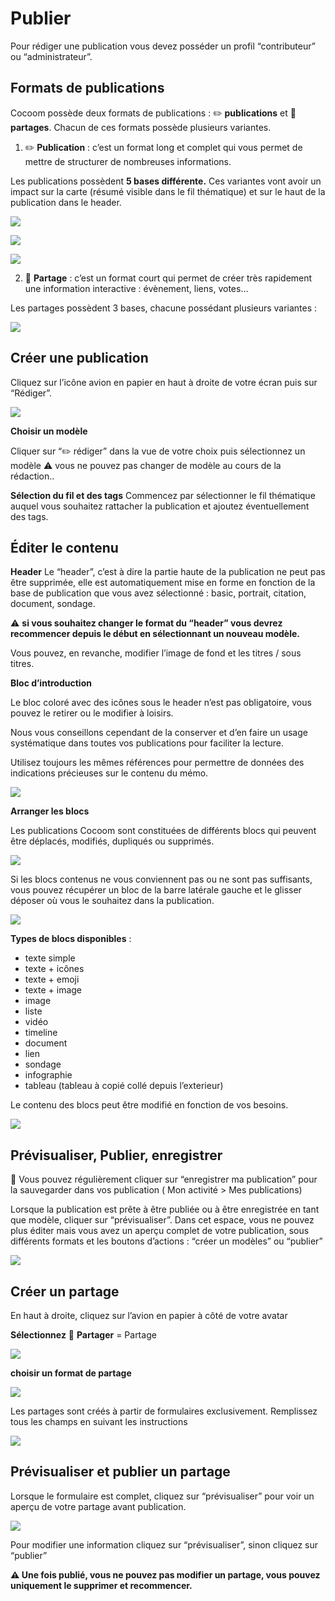 # Publier
Pour rédiger une publication vous devez posséder un profil “contributeur” ou “administrateur”.


## Formats de publications

Cocoom possède deux formats de publications : ✏️ **publications** et 📣 **partages**.
Chacun de ces formats possède plusieurs variantes.


1. ✏️ **Publication**  : c’est un format long et complet qui vous permet de mettre de structurer de nombreuses informations.

Les publications possèdent **5 bases différente.** 
Ces variantes vont avoir un impact sur la carte (résumé visible dans le fil thématique) et sur le haut de la publication dans le header. 


![](https://paper-attachments.dropbox.com/s_98A78F08C1D5C044185E280B78E5E1C876CD2564461C7FDC803B86EB9093B8AA_1589049166038_Plan+de+travail+45cocoom-guides_EN.png)

![](https://paper-attachments.dropbox.com/s_98A78F08C1D5C044185E280B78E5E1C876CD2564461C7FDC803B86EB9093B8AA_1589049166022_Plan+de+travail+46cocoom-guides_EN.png)

![](https://paper-attachments.dropbox.com/s_98A78F08C1D5C044185E280B78E5E1C876CD2564461C7FDC803B86EB9093B8AA_1589049166006_Plan+de+travail+47cocoom-guides_EN.png)



2. 📣 **Partage** : c’est un format court qui permet de créer très rapidement une information interactive :  évènement, liens, votes…

Les partages possèdent 3 bases, chacune possédant plusieurs variantes :

![](https://paper-attachments.dropbox.com/s_98A78F08C1D5C044185E280B78E5E1C876CD2564461C7FDC803B86EB9093B8AA_1589019179672_Plan+de+travail+37cocoom-guides_EN.png)



## Créer une publication

Cliquez sur l’icône avion en papier en haut à droite de votre écran puis sur “Rédiger”.

![](https://paper-attachments.dropbox.com/s_E9C21B30DF11A810DDB8414A9252E337025E24BE7A3564F81A0C35832C970438_1589117477491_image.png)


**Choisir un modèle** 

Cliquer sur “✏️ rédiger” dans la vue de votre choix puis sélectionnez un modèle 
⚠️ vous ne pouvez pas changer de modèle au cours de la rédaction..

**Sélection du fil et des tags**
Commencez par sélectionner le fil thématique auquel vous souhaitez rattacher la publication et ajoutez éventuellement des tags.


## Éditer le contenu

**Header** 
Le “header”, c’est à dire la partie haute de la publication ne peut pas être supprimée, elle est automatiquement mise en forme en fonction de la base de publication que vous avez sélectionné : basic, portrait, citation, document, sondage.

⚠️ **si vous souhaitez changer le format du “header” vous devrez recommencer depuis le début en sélectionnant un nouveau modèle.**

Vous pouvez, en revanche, modifier l’image de fond et les titres / sous titres.


**Bloc d’introduction**

Le bloc coloré avec des icônes sous le header n’est pas obligatoire, vous pouvez le retirer ou le modifier à loisirs.

Nous vous conseillons cependant de la conserver et d’en faire un usage systématique dans toutes vos publications pour faciliter la lecture. 

Utilisez toujours les mêmes références pour permettre de données des indications précieuses sur le contenu du mémo.



![](https://paper-attachments.dropbox.com/s_98A78F08C1D5C044185E280B78E5E1C876CD2564461C7FDC803B86EB9093B8AA_1589060641087_Plan+de+travail+35cocoom-guides-2.png)


**Arranger les blocs** 

Les publications Cocoom sont constituées de différents blocs qui peuvent être déplacés, modifiés, dupliqués ou supprimés. 

![](https://paper-attachments.dropbox.com/s_98A78F08C1D5C044185E280B78E5E1C876CD2564461C7FDC803B86EB9093B8AA_1589060658055_Plan+de+travail+37cocoom-guides-2.png)


Si les blocs contenus ne vous conviennent pas ou ne sont pas suffisants, vous pouvez récupérer un bloc de la barre latérale gauche et le glisser déposer où vous le souhaitez dans la publication.

![](https://paper-attachments.dropbox.com/s_98A78F08C1D5C044185E280B78E5E1C876CD2564461C7FDC803B86EB9093B8AA_1589060701164_Plan+de+travail+34cocoom-guides-2.png)


**Types de blocs disponibles** :

- texte simple
- texte + icônes
- texte + emoji
- texte + image
- image
- liste
- vidéo
- timeline
- document
- lien
- sondage
- infographie 
- tableau (tableau à copié collé depuis l’exterieur)

Le contenu des blocs peut être modifié en fonction de vos besoins. 

![](https://paper-attachments.dropbox.com/s_98A78F08C1D5C044185E280B78E5E1C876CD2564461C7FDC803B86EB9093B8AA_1589060740933_Plan+de+travail+36cocoom-guides-2.png)

## Prévisualiser, Publier, enregistrer

💾 Vous pouvez régulièrement cliquer sur “enregistrer ma publication” pour la sauvegarder dans vos publication ( Mon activité > Mes publications)

Lorsque la publication est prête à être publiée ou à être enregistrée en tant que modèle, cliquer sur “prévisualiser”. Dans cet espace, vous ne pouvez plus éditer mais vous avez un aperçu complet de votre publication, sous différents formats et les boutons d’actions : “créer un modèles” ou “publier” 


![](https://paper-attachments.dropbox.com/s_98A78F08C1D5C044185E280B78E5E1C876CD2564461C7FDC803B86EB9093B8AA_1589058228479_Plan+de+travail+53cocoom-guides_EN.png)



## Créer un partage 

En haut à droite, cliquez sur l’avion en papier à côté de votre avatar

**Sélectionnez**  📣  **Partager** = Partage



![](https://paper-attachments.dropbox.com/s_E9C21B30DF11A810DDB8414A9252E337025E24BE7A3564F81A0C35832C970438_1589117631938_image.png)



**choisir un format de partage** 


![](https://paper-attachments.dropbox.com/s_98A78F08C1D5C044185E280B78E5E1C876CD2564461C7FDC803B86EB9093B8AA_1589056115159_Plan+de+travail+51cocoom-guides_EN.png)


Les partages sont créés à partir de formulaires exclusivement.
Remplissez tous les champs en suivant les instructions


![](https://paper-attachments.dropbox.com/s_98A78F08C1D5C044185E280B78E5E1C876CD2564461C7FDC803B86EB9093B8AA_1589056115155_Plan+de+travail+52cocoom-guides_EN.png)

## Prévisualiser et publier un partage

Lorsque le formulaire est complet, cliquez sur “prévisualiser” pour voir un aperçu de votre partage avant publication.


![](https://paper-attachments.dropbox.com/s_98A78F08C1D5C044185E280B78E5E1C876CD2564461C7FDC803B86EB9093B8AA_1589058745127_Plan+de+travail+56cocoom-guides_EN.png)


Pour modifier une information cliquez sur “prévisualiser”, sinon cliquez sur “publier”

**⚠️ Une fois publié, vous ne pouvez pas modifier un partage, vous pouvez uniquement le supprimer et recommencer.**

